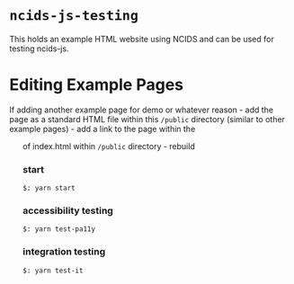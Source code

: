 # `ncids-js-testing`

This holds an example HTML website using NCIDS and can be used for testing ncids-js.

# Editing Example Pages

If adding another example page for demo or whatever reason
    - add the page as a standard HTML file within this `/public` directory (similar to other example pages)
    - add a link to the page within the <ul> of index.html within `/public` directory
    - rebuild

### start
```
$: yarn start
```

### accessibility testing
```
$: yarn test-pa11y
```

### integration testing
```
$: yarn test-it
```

